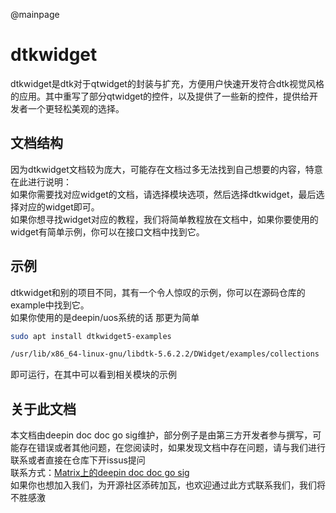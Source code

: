 @mainpage

# dtkwidget

dtkwidget是dtk对于qtwidget的封装与扩充，方便用户快速开发符合dtk视觉风格的应用。其中重写了部分qtwidget的控件，以及提供了一些新的控件，提供给开发者一个更轻松美观的选择。

## 文档结构

因为dtkwidget文档较为庞大，可能存在文档过多无法找到自己想要的内容，特意在此进行说明：<br>
如果你需要找对应widget的文档，请选择模块选项，然后选择dtkwidget，最后选择对应的widget即可。<br>
如果你想寻找widget对应的教程，我们将简单教程放在文档中，如果你要使用的widget有简单示例，你可以在接口文档中找到它。<br>

## 示例

dtkwidget和别的项目不同，其有一个令人惊叹的示例，你可以在源码仓库的example中找到它。<br>
如果你使用的是deepin/uos系统的话 那更为简单
```bash
sudo apt install dtkwidget5-examples
```
```bash
/usr/lib/x86_64-linux-gnu/libdtk-5.6.2.2/DWidget/examples/collections
```
即可运行，在其中可以看到相关模块的示例

## 关于此文档

本文档由deepin doc doc go sig维护，部分例子是由第三方开发者参与撰写，可能存在错误或者其他问题，在您阅读时，如果发现文档中存在问题，请与我们进行联系或者直接在仓库下开issus提问<br>
联系方式：[Matrix上的deepin doc doc go sig](https://matrix.to/#/#deepin_doc_doc_go:matrix.org)<br>
如果你也想加入我们，为开源社区添砖加瓦，也欢迎通过此方式联系我们，我们将不胜感激
